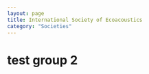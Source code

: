 ```yaml
---
layout: page
title: International Society of Ecoacoustics
category: "Societies"
---
```


# test group 2